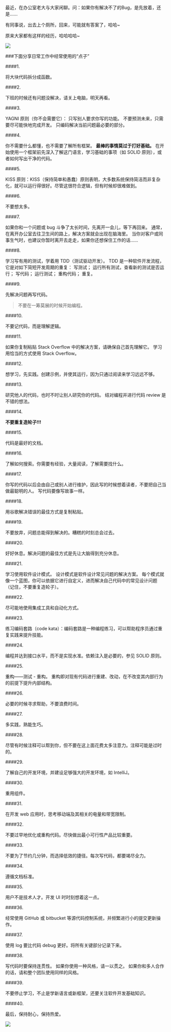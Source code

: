 最近，在办公室老大与大家闲聊。问：如果你有解决不了的Bug，是先放着，还是......

有同事说，出去上个厕所，回来，可能就有答案了，哈哈~

原来大家都有这样的经历，哈哈哈哈~

![](https://upload-images.jianshu.io/upload_images/6943526-e56a1c60b8799443.jpg?imageMogr2/auto-orient/strip%7CimageView2/2/w/1240)

###下面分享日常工作中经常使用的“点子”

####1.

 将大块代码拆分成函数。

####2.

 下班的时候还有问题没解决，请关上电脑，明天再看。

####3.

 YAGNI 原则（你不会需要它）：
只写别人要求你写的功能。
不要预测未来，只需要尽可能快地完成开发。
只编码解决当前问题最必要的部分。

####4.

 你不需要什么都懂，也不需要了解所有框架。
**最棒的事情莫过于打好基础。**
在开始使用一个框架前先深入了解这门语言，学习基础的事项（如 SOLID 原则），或者如何写出干净的代码。

####5.

 KISS 原则：KISS（保持简单和愚蠢）原则表明，大多数系统保持简洁而非复杂化，就可以运行得很好。尽管这很符合逻辑，但有时候却很难做到。

####6.

 不要想太多。

####7.

 如果你和一个问题或 bug 斗争了太长时间，先离开一会儿，等下再回来。
通常，在离开办公室去往卫生间的路上，解决方案就会出现在脑海里。
当你对客户或同事生气时，也建议你暂时离开去走走，如果你还想保住工作的话……

####8.

 学习写有用的测试，学着用 TDD（测试驱动开发）。
TDD 是一种软件开发流程，它是对如下简短开发周期的重复：
写测试；
运行所有测试，查看新的测试是否运行；
写代码；
运行测试；
重构代码；
重复。

####9.

 先解决问题再写代码。

>不要在一筹莫展的时候开始编程。

####10.

 不要记代码，而是理解逻辑。

####11.

 如果你复制粘贴 Stack Overflow 中的解决方案，请确保自己首先理解它。
学习用恰当的方式使用 Stack Overflow。

####12.

 想学习，先实践。创建示例，并使其运行，因为只通过阅读来学习远远不够。

####13.

 研究他人的代码，也时不时让别人研究你的代码。
结对编程并进行代码 review 是不错的想法。

####14.

**不要重复造轮子!!!**

####15.

 代码是最好的文档。

####16.

 了解如何搜索。你需要有经验，大量阅读，了解需要找什么。

####17.

 你写的代码以后会由自己或别人进行维护，因此写的时候想着读者，不要把自己当做最聪明的人。
写代码要像写故事一样。

####18.

 用谷歌解决错误的最佳方式是复制粘贴。

####19.

 不要放弃，问题总能得到解决的。糟糕的时刻总会过去。

####20.

 好好休息。解决问题的最佳方式是先让大脑得到充分休息。

####21.

 学习使用软件设计模式。
设计模式是软件设计常见问题的解决方案。
每个模式就像一个蓝图，你可以依据它进行自定义，进而解决自己代码中的常见设计问题
（记住，不要重复造轮子）。

####22.

 尽可能地使用集成工具和自动化方式。

####23.

 练习编码套路（code kata）：编码套路是一种编程练习，可以帮助程序员通过重复实践来提升技能。

####24.

 编程并达到接口水平，而不是实现水准。依赖注入是必要的，参见 SOLID 原则。

####25.

 重构——测试 - 重构。
重构即对现有代码进行重建、改动，在不改变其内部行为的前提下提升内部结构。

####26.

 必要的时候寻求帮助，不要浪费时间。

####27.

 多实践，熟能生巧。

####28.

 尽管有时候注释可以帮到你，但不要在这上面花费太多注意力。注释可能是过时的。

####29.

 了解自己的开发环境，并建设足够强大的开发环境，如 IntelliJ。

####30.

 重用组件。

####31.

 在开发 web 应用时，思考移动端及其相关的电量和带宽限制。

####32.

 不要过早地优化或重构代码。尽快做出最小可行性产品比较重要。

####33.

 不要为了节约几分钟，而选择低效的捷径。每次写代码，都要竭尽全力。

####34.

 遵循文档标准。

####35.

 用户不是技术人才。开发 UI 时时刻想着这一点。

####36.

 经常使用 GitHub 或 bitbucket 等源代码控制系统，并频繁进行小的提交更新操作。

####37.

 使用 log 要比代码 debug 更好。将所有关键部分记录下来。

####38.

 写代码时要保持连贯性。
如果你使用一种风格，请一以贯之。
如果你和多人合作的话，请和整个团队使用同样的风格。

####39.

 不要停止学习，不止是学新语言或新框架，还要关注软件开发基础知识。

####40.

 最后，保持耐心，保持热爱。

![](https://upload-images.jianshu.io/upload_images/6943526-eadbf41c2acffbe0.gif?imageMogr2/auto-orient/strip)
